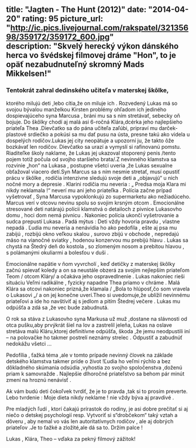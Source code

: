 title: "Jagten - The Hunt (2012)"
date: "2014-04-20"
rating: 95
picture_url: "http://ic.pics.livejournal.com/rakspatel/32135698/359172/359172_600.jpg"	
description: "Skvelý herecký výkon dánského herca vo švédskej filmovej dráme \"Hon\", to je opäť nezabudnuteľný skromný Mads Mikkelsen!"
---

### Tentokrát zahral dedinského učiteľa v materskej škôlke,

ktorého milujú deti ,lebo cítia,že on miluje ich . Rozvedený Lukas má so svojou bývalou manželkou Kirsten problémy ohľadom ich jediného dospievajúceho syna Marcusa , bráni mu sa s ním stretávať, sebecky oň bojuje. Do škôlky chodí aj malá asi 6-ročná Klára,dcérka jeho najlepšieho priateľa Thea .Dievčatko sa do pána učiteľa zaľúbi, pripraví mu darček-plastové srdiečko a pokúsi sa mu dať pusu na ústa, presne takú ako videla u dospelých rodičov.Lukas jej city neopätuje a upozorní ju, že takto ôže bozkávať len rodičov. Dievčatko sa urazí a vymyslí si rafinovanú pomstu. Riaditeľke školy naklame, že Lukas jej ukazoval stoporený penis /tento pojem totiž počula od svojho staršieho brata/.Z nevinného klamstva sa rozvinie
„hon“ na Lukasa , postupne všetci uveria ,že Lukas sexualne obťažoval viacero detí.Syn Marcus sa s ním nesmie stretať, musí opustiť prácu v škôlke , rodičia intenzivne sledujú svoje deti a „objavujú“ u nich nočné mory a depresie . Klarini rodičia mu neveria : „ Predsa moja Klara mi nikdy neklamala !“ neverí mu ani jeho priateľka . Polícia začne prípad vyšetrovať , Syna Marcusa vypoklonkujú zo supermarketu ako nežiadúceho. Marcus verí v otcovu nevinu spolu so svojim krsným otcom . Emocionálne stresované deti natárajú polícii klamstvá o detailoch z pivnice Lukasovho domu , hoci dom nemá pivnicu .
Nakoniec polícia ukončí vyšetrovanie a sudca prepustí Lukasa .
Padá mýtus : Deti vždy hovoria pravdu , vlastne nepadá . Ľudia mu neveria a nenávidia ho ako pedofila , ešte aj psa mu zabijú , rozbijú okno veľkou skalou , surovo zbijú v obchode , nepredajú mäso na vianočné sviatky , hodenou konzervou mu prebijú hlavu . Lukas sa chystá na Štedrý deň do kostola , so zlomeným nosom a prebitou hlavou , s polámanými okuliarmi a bolesťou v duši .

Emocionálne napätie v ňom vyvrcholí , keď detičky z materskej škôlky začnú spievať koledy a on sa neustále obzerá za svojim nejlepším priateľom Teom / otcom Kláry/ a očakáva jeho ospravedlnenie . Lukas nakoniec rieši situáciu
Veľmi radikálne , fyzicky napadne Thea priamo v chráme .
Malá Klára sa otcovi nakoniec prizná,že klamala / „Bola to hlúposť,čo som vravela o Lukasovi „/ a on jej konečne uverí.Theo si uvedomuje,že ublížil nevinnému priateľovi a ide ho navštíviť aj s jedlom a pitím Štedrej večere .
Lukas mu odpúšťa a zdá sa ,že vec bude zabudnutá.

O rok sa stáva z Lukasovho syna Markusa už muž ,dostane na slávnosti od otca pušku,aby prvýkrát šiel na lov a zastrelil jeleňa, Lukas na oslave stretáva malú Kláru,ktorej definitívne odpúšťa, škoda ,že jemu neodpustili iní – na polovačke ho takmer postrelí neznámy strelec . Odpustiť a zabudnúť nedokážu všetci ...

Pedofília , ťažká téma ,ale v tomto prípade nevinný človek na základe detského klamstva takmer príde o život !Ľudia ho veľmi rýchlo a bez dôkladného skúmania odsúdia ,vyhostia zo svojho spoločenstva ,doženú priam k samovražde . Najlepšie dlhoročné priateľstvo sa behom pár minút zmení na hroznú nenávisť .

Ak vám budú deti čokoľvek tvrdiť, že je to pravda ,tak si to prosím preverte.
Lebo tvrdenie : Moje dieta nikdy neklame ! nie vždy býva aj pravdivé .

Pre mladých ľudí , ktorí čakajú prírastok do rodiny, je asi dobre prečítať si aj niečo o detskej psychologií resp. Vytvoriť si s“drobčekom“ taký vztah a dôveru , aby nemal vo vás len autoritatívnych rodičov , ale aj dobrých priateľov .Je to ťažké a zložité,ale dá sa to. Držím palce !

Lukas , Klára, Theo – vďaka za pekný filmový zážitok!
